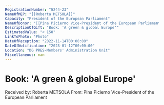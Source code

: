```yaml
---
RegistrationNumber: "G244-23"
NameOfMEP: "[[Roberta METSOLA]]"
Capacity: "President of the European Parliament"
NameOfDonor: "[[Pina Picierno Vice-President of the European Parliament]]"
DescriptionOfGift: "Book: 'A green & global Europe'"
EstimatedValue: "< 150"
LinkToPhoto: "Photo"
DateOfReception: "2022-11-14T00:00:00"
DateOfNotification: "2023-01-12T00:00:00"
Location: "DG PRES-Members' Administration Unit"
Miscellaneous: nan
---
```


# Book: 'A green & global Europe'

Received by: Roberta METSOLA
From: Pina Picierno Vice-President of the European Parliament
